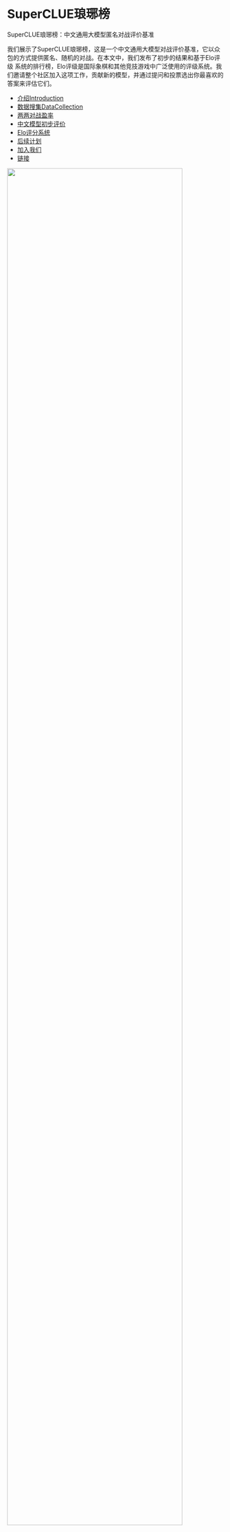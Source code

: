 # SuperCLUE琅琊榜
SuperCLUE琅琊榜：中文通用大模型匿名对战评价基准

我们展示了SuperCLUE琅琊榜，这是一个中文通用大模型对战评价基准，它以众包的方式提供匿名、随机的对战。在本文中，我们发布了初步的结果和基于Elo评级
系统的排行榜，Elo评级是国际象棋和其他竞技游戏中广泛使用的评级系统。我们邀请整个社区加入这项工作，贡献新的模型，并通过提问和投票选出你最喜欢的答案来评估它们。


- [介绍Introduction](#介绍Introduction)
- [数据搜集DataCollection](#数据收集DataCollection)
- [两两对战盈率](#两两对战盈率)
- [中文模型初步评价](#中文模型初步评价)
- [Elo评分系统](#Elo评分系统)
- [后续计划](#后续计划)
- [加入我们](#加入我们)
- [链接](#链接)


<img src="https://github.com/CLUEbenchmark/SuperCLUE/blob/main/resources/img/supercluelyb_rank.png"  width="90%" height="90%"></img>

## 介绍Introduction

    这里写为什么做这个，有什么问题，好的系统需要的特性，然后是我们的工作。
    
    ChatGPT的巨大成功之后，国内外大量的通用大模被微调用于遵循指令。这些模型能够在回答用户的问题/提示时提供有价值的帮助。典型的模型包括
    ChatGLM,MOSS,RWKV,基于基于LLaMA的Vicua,BELLE等。
    
    尽管每周都会不断发布新的模型，但社区对这些模型的基准测评缺面临着一些挑战，特别是开放式问题的测试。
    好的基准系统，需要有可扩展性，即可以支持大量的模型；可以对新增的模型进行快速的测试。该系统具备这样的特性；当前的一些中文通用大基准测试，
    多基于学术与专业能力测试，虽然可以考察模型的专业能力，但并没有直接针对开放式问题的测试；也可能不是针对生成式问题效果的直接测试，
    如考虑模型在这个能力上理解层面的测试。
    
    这里我们介绍了SuperCLUE琅琊榜，这是一个中文通用模型基准平台，以众包方式提供匿名随机对战。聊天机器人竞技场采用Elo评级系统，
    这是国际象棋和其他竞技游戏中广泛使用的评级系统。
    
    为了收集数据，我们在5月19日推出了几个流行的可用于中文通用模型，包括开源模型。在琅琊榜，用户可以与两个匿名模型进行交互，并投票选出哪一个更好。

## 数据搜集DataCollection
   
    这里写数据收集过程，结果，初步的一两个统计信息

## 两两对战盈率
   
     介绍一下对战赢率及其表格，包括Elo预测值（如有）
   
## 中文模型初步评价

## Elo评分系统
   
    介绍一下Elo的原理

## 后续计划
    
    新增一些模型，定时更新（每月），加入task type；
    公布投票数据（有限），数据分析情况

## 加入我们
    
     邀请社区来使用，包括链接

## 链接
     
     网站，排行榜，Github项目，colab notebook待添加